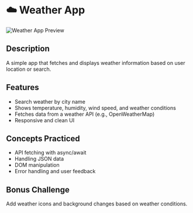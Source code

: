 # ☁️ Weather App

![Weather App Preview](../../assets/waether-app.PNG)

## Description
A simple app that fetches and displays weather information based on user location or search.

## Features
- Search weather by city name
- Shows temperature, humidity, wind speed, and weather conditions
- Fetches data from a weather API (e.g., OpenWeatherMap)
- Responsive and clean UI

## Concepts Practiced
- API fetching with async/await
- Handling JSON data
- DOM manipulation
- Error handling and user feedback

## Bonus Challenge
Add weather icons and background changes based on weather conditions.


